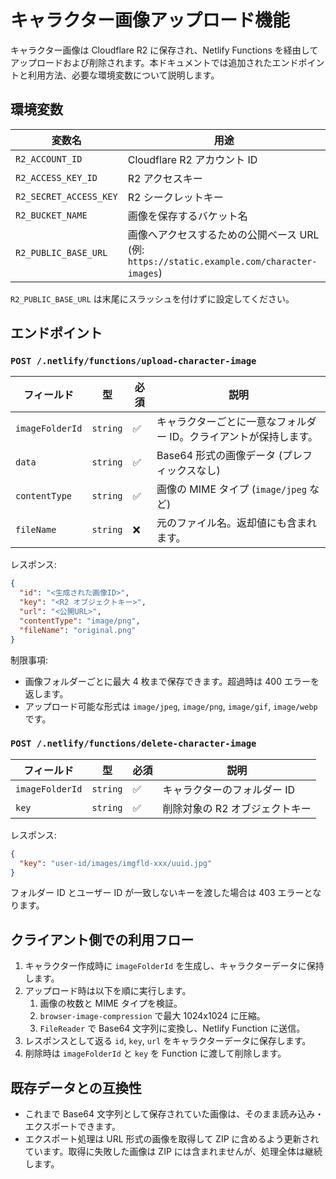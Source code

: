 # キャラクター画像アップロード機能

キャラクター画像は Cloudflare R2 に保存され、Netlify Functions を経由してアップロードおよび削除されます。本ドキュメントでは追加されたエンドポイントと利用方法、必要な環境変数について説明します。

## 環境変数

| 変数名 | 用途 |
| --- | --- |
| `R2_ACCOUNT_ID` | Cloudflare R2 アカウント ID |
| `R2_ACCESS_KEY_ID` | R2 アクセスキー |
| `R2_SECRET_ACCESS_KEY` | R2 シークレットキー |
| `R2_BUCKET_NAME` | 画像を保存するバケット名 |
| `R2_PUBLIC_BASE_URL` | 画像へアクセスするための公開ベース URL (例: `https://static.example.com/character-images`) |

`R2_PUBLIC_BASE_URL` は末尾にスラッシュを付けずに設定してください。

## エンドポイント

### `POST /.netlify/functions/upload-character-image`

| フィールド | 型 | 必須 | 説明 |
| --- | --- | --- | --- |
| `imageFolderId` | `string` | ✅ | キャラクターごとに一意なフォルダー ID。クライアントが保持します。 |
| `data` | `string` | ✅ | Base64 形式の画像データ (プレフィックスなし) |
| `contentType` | `string` | ✅ | 画像の MIME タイプ (`image/jpeg` など) |
| `fileName` | `string` | ❌ | 元のファイル名。返却値にも含まれます。 |

レスポンス:

```json
{
  "id": "<生成された画像ID>",
  "key": "<R2 オブジェクトキー>",
  "url": "<公開URL>",
  "contentType": "image/png",
  "fileName": "original.png"
}
```

制限事項:

* 画像フォルダーごとに最大 4 枚まで保存できます。超過時は 400 エラーを返します。
* アップロード可能な形式は `image/jpeg`, `image/png`, `image/gif`, `image/webp` です。

### `POST /.netlify/functions/delete-character-image`

| フィールド | 型 | 必須 | 説明 |
| --- | --- | --- | --- |
| `imageFolderId` | `string` | ✅ | キャラクターのフォルダー ID |
| `key` | `string` | ✅ | 削除対象の R2 オブジェクトキー |

レスポンス:

```json
{
  "key": "user-id/images/imgfld-xxx/uuid.jpg"
}
```

フォルダー ID とユーザー ID が一致しないキーを渡した場合は 403 エラーとなります。

## クライアント側での利用フロー

1. キャラクター作成時に `imageFolderId` を生成し、キャラクターデータに保持します。
2. アップロード時は以下を順に実行します。
   1. 画像の枚数と MIME タイプを検証。
   2. `browser-image-compression` で最大 1024x1024 に圧縮。
   3. `FileReader` で Base64 文字列に変換し、Netlify Function に送信。
3. レスポンスとして返る `id`, `key`, `url` をキャラクターデータに保存します。
4. 削除時は `imageFolderId` と `key` を Function に渡して削除します。

## 既存データとの互換性

* これまで Base64 文字列として保存されていた画像は、そのまま読み込み・エクスポートできます。
* エクスポート処理は URL 形式の画像を取得して ZIP に含めるよう更新されています。取得に失敗した画像は ZIP には含まれませんが、処理全体は継続します。
